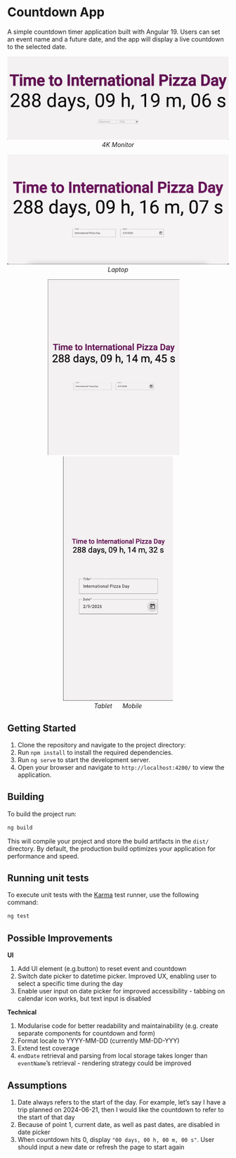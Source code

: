 # Countdown App

A simple countdown timer application built with Angular 19.
Users can set an event name and a future date, and the app will display a live countdown to the selected date.

<p align="center">
  <img src="./src/assets/screenshots/4K_monitor.png" alt="4K Monitor" width="600"/><br/>
  <em>4K Monitor</em>
</p>

<p align="center">
  <img src="./src/assets/screenshots/laptop.png" alt="Laptop" width="600"/><br/>
  <em>Laptop</em>
</p>

<p align="center">
  <img src="./src/assets/screenshots/tablet.png" alt="Tablet" width="300" style="margin-right: 20px;"/>
  <img src="./src/assets/screenshots/mobile.png" alt="Mobile" width="250"/>
  <br/>
  <em>Tablet &nbsp;&nbsp;&nbsp;&nbsp; Mobile</em>
</p>
</p>

## Getting Started

1. Clone the repository and navigate to the project directory:
2. Run `npm install` to install the required dependencies.
3. Run `ng serve` to start the development server.
4. Open your browser and navigate to `http://localhost:4200/` to view the application.

## Building

To build the project run:

```bash
ng build
```

This will compile your project and store the build artifacts in the `dist/` directory. By default, the production build optimizes your application for performance and speed.

## Running unit tests

To execute unit tests with the [Karma](https://karma-runner.github.io) test runner, use the following command:

```bash
ng test
```

## Possible Improvements

**UI**

1. Add UI element (e.g.button) to reset event and countdown
2. Switch date picker to datetime picker. Improved UX, enabling user to select a specific time during the day
3. Enable user input on date picker for improved accessibility - tabbing on calendar icon works, but text input is disabled

**Technical**

1. Modularise code for better readability and maintainability (e.g. create separate components for countdown and form)
2. Format locale to YYYY-MM-DD (currently MM-DD-YYY)
3. Extend test coverage
4. `endDate` retrieval and parsing from local storage takes longer than `eventName`’s retrieval - rendering strategy could be improved

## Assumptions

1. Date always refers to the start of the day. For example, let’s say I have a trip planned on 2024-06-21, then I would like the countdown to refer to the start of that day
2. Because of point 1, current date, as well as past dates, are disabled in date picker
3. When countdown hits 0, display `"00 days, 00 h, 00 m, 00 s"`. User should input a new date or refresh the page to start again
